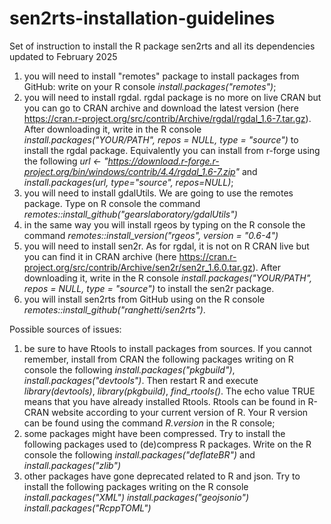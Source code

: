 # sen2rts-installation-guidelines
Set of instruction to install the R package sen2rts and all its dependencies updated to February 2025
1) you will need to install "remotes" package to install packages from GitHub: write on your R console *install.packages("remotes")*;
2) you will need to install rgdal. rgdal package is no more on live CRAN but you can go to CRAN archive and download the latest version (here https://cran.r-project.org/src/contrib/Archive/rgdal/rgdal_1.6-7.tar.gz). After downloading it, write in the R console *install.packages("YOUR/PATH", repos = NULL, type = "source")* to install the rgdal package. Equivalently you can install from r-forge using the following *url <- "https://download.r-forge.r-project.org/bin/windows/contrib/4.4/rgdal_1.6-7.zip"* and *install.packages(url, type="source", repos=NULL)*;
3) you will need to install gdalUtils. We are going to use the remotes package. Type on R console the command *remotes::install_github("gearslaboratory/gdalUtils")*
4) in the same way you will install rgeos by typing on the R console the command *remotes::install_version("rgeos", version = "0.6-4")*
5) you will need to install sen2r. As for rgdal, it is not on R CRAN live but you can find it in CRAN archive (here https://cran.r-project.org/src/contrib/Archive/sen2r/sen2r_1.6.0.tar.gz). After downloading it, write in the R console *install.packages("YOUR/PATH", repos = NULL, type = "source")* to install the sen2r package.
6) you will install sen2rts from GitHub using on the R console *remotes::install_github("ranghetti/sen2rts")*.

Possible sources of issues:
1) be sure to have Rtools to install packages from sources. If you cannot remember, install from CRAN the following packages writing on R console the following *install.packages("pkgbuild")*, *install.packages("devtools")*. Then restart R and execute *library(devtools)*, *library(pkgbuild)*, *find_rtools()*. The echo value TRUE means that you have already installed Rtools. Rtools can be found in R-CRAN website according to your current version of R. Your R version can be found using the command *R.version* in the R console;
2) some packages might have been compressed. Try to install the following packages used to (de)compress R packages. Write on the R console the following *install.packages("deflateBR")* and *install.packages("zlib")*
3) other packages have gone deprecated related to R and json. Try to install the following packages writing on the R console *install.packages("XML")* *install.packages("geojsonio")* *install.packages("RcppTOML")*
